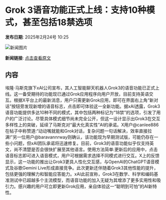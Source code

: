 # Grok 3语音功能正式上线：支持10种模式，甚至包括18禁选项

**发布日期**: 2025年2月24号 10:25

![新闻图片](https://pic.chinaz.com/picmap/thumb/202311060852081809_0.jpg)

**新闻链接**: [点击查看原文](https://www.aibase.com/zh/news/15642)

## 内容

埃隆·马斯克旗下xAI公司宣布，其人工智能聊天机器人Grok3的语音功能已正式上线。这一备受期待的功能现已通过Grok应用程序向用户开放，目前支持英语交互。根据X平台上的最新消息，用户只需更新Grok应用，即可在界面右上角“新对话”按钮旁发现新增的语音标志，点击即可体验这一全新功能。据xAI透露，Grok3语音功能提供多达10种不同的模式，其中包括两种标记为“18禁”的选项，引发了用户的广泛讨论。尽管具体模式细节尚未完全公开，但这一设计显示出Grok3在交互多样性上的突破，延续了马斯克对“最大化真实性”AI的承诺。X用户@canlee886在帖子中称赞道:“动动嘴就能和Grok对话，复杂问题一句话解决，效率直接拉满!”另一位用户@baravannrway则确认，该功能现为早期测试版，可能仍存在一些小问题，但xAI团队承诺将迅速修复。目前，Grok3的语音功能似乎仅支持英文，尚不清楚是否会很快扩展至其他语言。使用方法简单:更新后的应用中，点击语音标志即可进入语音模式，用户可根据需求选择不同模式进行交互。X上的反馈显示，这一功能的推出让Grok3更具人性化交互感，与OpenAI的ChatGPT语音模式及谷歌Gemini Live形成直接竞争。此次更新还伴随着Grok3其他性能的提升，包括更强的理解力和智能应答能力。xAI此前宣称，Grok3在数学、科学和编码基准测试中已超越多个主流模型，而语音功能的加入无疑为其增添了更多实用性和吸引力。感兴趣的用户可立即更新Grok应用，亲自体验这一“聪明到可怕”的AI新特性。

